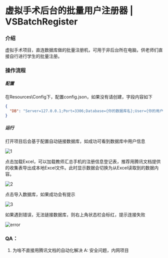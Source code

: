 # 虚拟手术后台的批量用户注册器 | VSBatchRegister

### 介绍

虚拟手术项目，直连数据库做的批量注册机，可用于非后台所在电脑，供老师们直接自行进行学生的批量注册。

### 操作流程

##### 配置 

在Resources\Config下，配置config.json，如果没有请创建，字段内容如下

```json
{
  "DB": "Server=127.0.0.1;Port=3306;Database={你的数据库名};User={你的用户名};Password={你的密码};"
}
```

##### 运行

打开项目后会基于配置自动链接数据库，如成功可看到数据库中用户信息

![1](D:\Work\Code\CSharp\VSBatchRegister\Img\1.png)

点击加载Excel，可以加载教师汇总手机的注册信息登记表，推荐用腾讯文档提供的收集表导出成本地Excel文件。此时显示数据会切换为从Excel读取到的数据内容。

![2](D:\Work\Code\CSharp\VSBatchRegister\Img\2.png)

点击导入数据库，如果成功会有提示

![3](D:\Work\Code\CSharp\VSBatchRegister\Img\3.png)

如果遇到错误，无法链接数据库，则右上角状态栏会标红，提示连接失败

![error](D:\Work\Code\CSharp\VSBatchRegister\Img\error.png)

### QA：

1. 为啥不直接用腾讯文档的自动化解决	A: 安全问题，内网项目